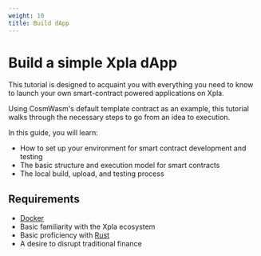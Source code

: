 ```yaml
---
weight: 10
title: Build dApp
---
```


# Build a simple Xpla dApp

This tutorial is designed to acquaint you with everything you need to know to launch your own smart-contract powered applications on Xpla.

Using CosmWasm's default template contract as an example, this tutorial walks through the necessary steps to go from an idea to execution.

In this guide, you will learn:

- How to set up your environment for smart contract development and testing
- The basic structure and execution model for smart contracts
- The local build, upload, and testing process

## Requirements

- [Docker](https://www.docker.com/)
- Basic familiarity with the Xpla ecosystem
- Basic proficiency with [Rust](https://www.rust-lang.org/)
- A desire to disrupt traditional finance
